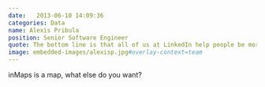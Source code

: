 ```yaml
---
date:   2013-06-10 14:09:36
categories: Data
name: Alexis Pribula
position: Senior Software Engineer
quote: The bottom line is that all of us at LinkedIn help people be more successful in their professional lives, and that rules.
image: embedded-images/alexisp.jpg#overlay-context=team
---
```


inMaps is a map, what else do you want?